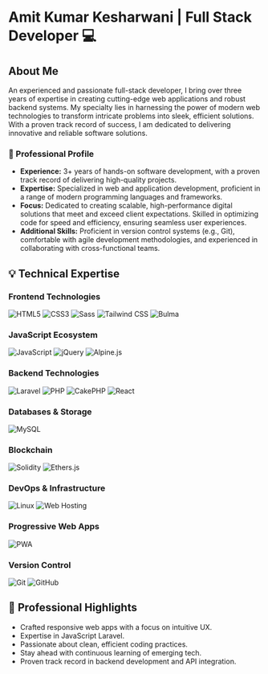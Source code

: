 # Amit Kumar Kesharwani | Full Stack Developer 💻
## About Me
An experienced and passionate full-stack developer, I bring over three years of expertise in creating cutting-edge web applications and robust backend systems. My specialty lies in harnessing the power of modern web technologies to transform intricate problems into sleek, efficient solutions. With a proven track record of success, I am dedicated to delivering innovative and reliable software solutions.
### 🚀 Professional Profile
- **Experience:** 3+ years of hands-on software development, with a proven track record of delivering high-quality projects.
- **Expertise:** Specialized in web and application development, proficient in a range of modern programming languages and frameworks.
- **Focus:** Dedicated to creating scalable, high-performance digital solutions that meet and exceed client expectations. Skilled in optimizing code for speed and efficiency, ensuring seamless user experiences.
- **Additional Skills:** Proficient in version control systems (e.g., Git), comfortable with agile development methodologies, and experienced in collaborating with cross-functional teams.
## 💡 Technical Expertise
### Frontend Technologies
![HTML5](https://img.shields.io/badge/HTML5-E34F26?style=for-the-badge&logo=html5&logoColor=white)
![CSS3](https://img.shields.io/badge/CSS3-1572B6?style=for-the-badge&logo=css3&logoColor=white)
![Sass](https://img.shields.io/badge/Sass-CC6699?style=for-the-badge&logo=sass&logoColor=white)
![Tailwind CSS](https://img.shields.io/badge/Tailwind_CSS-38B2AC?style=for-the-badge&logo=tailwind-css&logoColor=white)
![Bulma](https://img.shields.io/badge/Bulma-00D1B2?style=for-the-badge&logo=bulma&logoColor=white)
### JavaScript Ecosystem
![JavaScript](https://img.shields.io/badge/JavaScript-F7DF1E?style=for-the-badge&logo=javascript&logoColor=black)
![jQuery](https://img.shields.io/badge/jQuery-0769AD?style=for-the-badge&logo=jquery&logoColor=white)
![Alpine.js](https://img.shields.io/badge/Alpine.js-8BC0D0?style=for-the-badge&logo=alpine.js&logoColor=white)
### Backend Technologies
![Laravel](https://img.shields.io/badge/Laravel-FF2D20?style=for-the-badge&logo=laravel&logoColor=white)
![PHP](https://img.shields.io/badge/PHP-777BB4?style=for-the-badge&logo=php&logoColor=white)
![CakePHP](https://img.shields.io/badge/CakePHP-D33C43?style=for-the-badge&logo=cakephp&logoColor=white)
![React](https://img.shields.io/badge/React-20232A?style=for-the-badge&logo=react&logoColor=61DAFB)
### Databases & Storage
![MySQL](https://img.shields.io/badge/MySQL-00000F?style=for-the-badge&logo=mysql&logoColor=white)
### Blockchain
![Solidity](https://img.shields.io/badge/Solidity-363636?style=for-the-badge&logo=solidity&logoColor=white)
![Ethers.js](https://img.shields.io/badge/Ethers.js-2775CA?style=for-the-badge)
### DevOps & Infrastructure
![Linux](https://img.shields.io/badge/Linux-FCC624?style=for-the-badge&logo=linux&logoColor=black)
![Web Hosting](https://img.shields.io/badge/Web_Hosting-FF6C37?style=for-the-badge&logo=cloudflare&logoColor=white)
### Progressive Web Apps
![PWA](https://img.shields.io/badge/PWA-5A0FC8?style=for-the-badge&logo=pwa&logoColor=white)
### Version Control
![Git](https://img.shields.io/badge/Git-F05032?style=for-the-badge&logo=git&logoColor=white)
![GitHub](https://img.shields.io/badge/GitHub-100000?style=for-the-badge&logo=github&logoColor=white)
## 🌟 Professional Highlights
- Crafted responsive web apps with a focus on intuitive UX.
- Expertise in JavaScript Laravel.
- Passionate about clean, efficient coding practices.
- Stay ahead with continuous learning of emerging tech.
- Proven track record in backend development and API integration.
